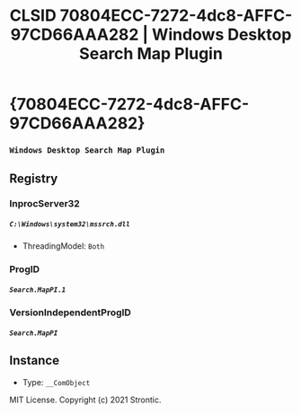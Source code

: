 ﻿---
title: "CLSID 70804ECC-7272-4dc8-AFFC-97CD66AAA282 | Windows Desktop Search Map Plugin"
excerpt: What is COM-Object CLSID 70804ECC-7272-4dc8-AFFC-97CD66AAA282?
---

# {70804ECC-7272-4dc8-AFFC-97CD66AAA282}

### `Windows Desktop Search Map Plugin`

## Registry


### InprocServer32

##### `C:\Windows\system32\mssrch.dll`
* ThreadingModel: `Both`

### ProgID

##### `Search.MapPI.1`

### VersionIndependentProgID

##### `Search.MapPI`

## Instance

* Type: `__ComObject`

MIT License. Copyright (c) 2021 Strontic.


